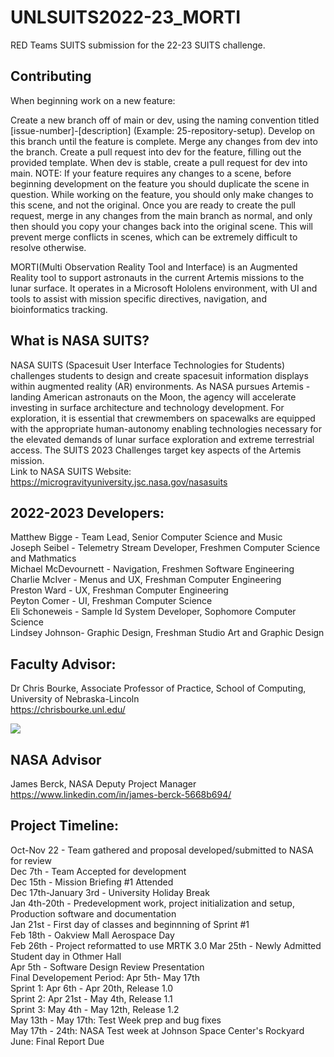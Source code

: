
# UNLSUITS2022-23_MORTI
RED Teams SUITS submission for the 22-23 SUITS challenge.

## Contributing
When beginning work on a new feature:

Create a new branch off of main or dev, using the naming convention titled [issue-number]-[description] (Example: 25-repository-setup).
Develop on this branch until the feature is complete.
Merge any changes from dev into the branch.
Create a pull request into dev for the feature, filling out the provided template.
When dev is stable, create a pull request for dev into main.
NOTE: If your feature requires any changes to a scene, before beginning development on the feature you should duplicate the scene in question. While working on the feature, you should only make changes to this scene, and not the original. Once you are ready to create the pull request, merge in any changes from the main branch as normal, and only then should you copy your changes back into the original scene. This will prevent merge conflicts in scenes, which can be extremely difficult to resolve otherwise.

MORTI(Multi Observation Reality Tool and Interface) is an Augmented Reality tool to support astronauts in the current Artemis missions to the lunar surface. It operates in a Microsoft Hololens environment, with UI and tools to assist with mission specific directives, navigation, and bioinformatics tracking.

## What is NASA SUITS?
NASA SUITS (Spacesuit User Interface Technologies for Students) challenges students to design and create spacesuit information displays within augmented reality (AR) environments. As NASA pursues Artemis - landing American astronauts on the Moon, the agency will accelerate investing in surface architecture and technology development. For exploration, it is essential that crewmembers on spacewalks are equipped with the appropriate human-autonomy enabling technologies necessary for the elevated demands of lunar surface exploration and extreme terrestrial access. The SUITS 2023 Challenges target key aspects of the Artemis mission.  
Link to NASA SUITS Website: https://microgravityuniversity.jsc.nasa.gov/nasasuits

## 2022-2023 Developers:
Matthew Bigge - Team Lead, Senior Computer Science and Music  
Joseph Seibel - Telemetry Stream Developer, Freshmen Computer Science and Mathmatics  
Michael McDevournett - Navigation, Freshmen Software Engineering  
Charlie McIver - Menus and UX, Freshman Computer Engineering  
Preston Ward - UX, Freshman Computer Engineering  
Peyton Comer - UI, Freshman Computer Science  
Eli Schoneweis - Sample Id System Developer, Sophomore Computer Science  
Lindsey Johnson- Graphic Design, Freshman Studio Art and Graphic Design  

## Faculty Advisor:
Dr Chris Bourke, Associate Professor of Practice, School of Computing, University of Nebraska-Lincoln  
https://chrisbourke.unl.edu/

![](https://computing.unl.edu/bourke-square-300.jpg)

## NASA Advisor
James Berck, NASA Deputy Project Manager  
https://www.linkedin.com/in/james-berck-5668b694/ 

## Project Timeline:
Oct-Nov 22 - Team gathered and proposal developed/submitted to NASA for review  
Dec 7th - Team Accepted for development  
Dec 15th - Mission Briefing #1 Attended  
Dec 17th-January 3rd - University Holiday Break  
Jan 4th-20th - Predevelopment work, project initialization and setup, Production software and documentation  
Jan 21st - First day of classes and beginnning of Sprint #1  
Feb 18th - Oakview Mall Aerospace Day  
Feb 26th - Project reformatted to use MRTK 3.0
Mar 25th - Newly Admitted Student day in Othmer Hall  
Apr 5th - Software Design Review Presentation  
Final Developement Period: Apr 5th- May 17th  
Sprint 1: Apr 6th - Apr 20th, Release 1.0  
Sprint 2: Apr 21st - May 4th, Release 1.1  
Sprint 3: May 4th - May 12th, Release 1.2  
May 13th - May 17th: Test Week prep and bug fixes  
May 17th - 24th: NASA Test week at Johnson Space Center's Rockyard  
June: Final Report Due  
